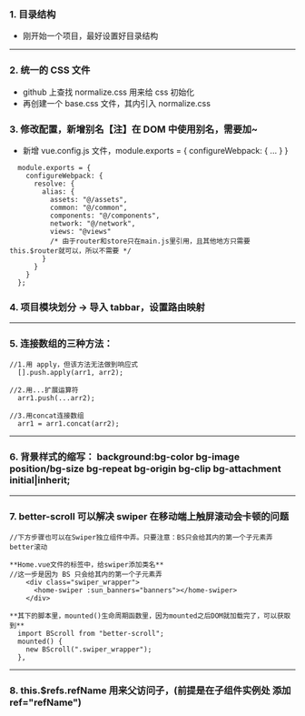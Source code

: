 ### 1. 目录结构

- 刚开始一个项目，最好设置好目录结构

---

### 2. 统一的 CSS 文件

- github 上查找 normalize.css 用来给 css 初始化
- 再创建一个 base.css 文件，其内引入 normalize.css

### 3. 修改配置，新增别名【注】在 DOM 中使用别名，需要加~

- 新增 vue.config.js 文件，module.exports = { configureWebpack: { ... } }

```
  module.exports = {
    configureWebpack: {
      resolve: {
        alias: {
          assets: "@/assets",
          common: "@/common",
          components: "@/components",
          network: "@/network",
          views: "@views"
          /* 由于router和store只在main.js里引用，且其他地方只需要 this.$router就可以，所以不需要 */
        }
      }
    }
  };
```

### 4. 项目模块划分 -> 导入 tabbar，设置路由映射

---

### 5. 连接数组的三种方法：

```
//1.用 apply，但该方法无法做到响应式
  [].push.apply(arr1, arr2);

//2.用...扩展运算符
  arr1.push(...arr2);

//3.用concat连接数组
  arr1 = arr1.concat(arr2);
```

---

### 6. 背景样式的缩写： background:bg-color bg-image position/bg-size bg-repeat bg-origin bg-clip bg-attachment initial|inherit;

---

### 7. better-scroll 可以解决 swiper 在移动端上触屏滚动会卡顿的问题

```
//下方步骤也可以在Swiper独立组件中弄。只要注意：BS只会给其内的第一个子元素弄better滚动

**Home.vue文件的标签中，给swiper添加类名**
//这一步是因为 BS 只会给其内的第一个子元素弄
    <div class="swiper_wrapper">
      <home-swiper :sun_banners="banners"></home-swiper>
    </div>

**其下的脚本里，mounted()生命周期函数里，因为mounted之后DOM就加载完了，可以获取到**
  import BScroll from "better-scroll";
  mounted() {
    new BScroll(".swiper_wrapper");
  },
```

---

### 8. this.\$refs.refName 用来父访问子，(前提是在子组件实例处 添加 ref="refName")
